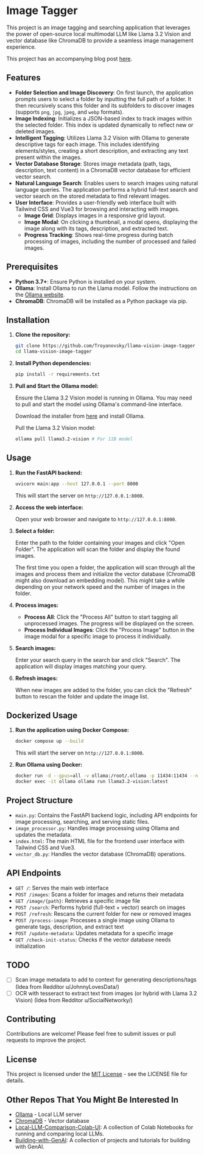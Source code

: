 # Image Tagger

This project is an image tagging and searching application that leverages the power of open-source local multimodal LLM like Llama 3.2 Vision and vector database like ChromaDB to provide a seamless image management experience.

This project has an accompanying blog post [here](https://medium.com/design-bootcamp/local-ai-vision-for-your-photos-build-ai-image-tagger-with-llama-vision-and-chromadb-e3b1e0eeac43).

## Features

-   **Folder Selection and Image Discovery**: On first launch, the application prompts users to select a folder by inputting the full path of a folder. It then recursively scans this folder and its subfolders to discover images (supports `png`, `jpg`, `jpeg`, and `webp` formats).
-   **Image Indexing**: Initializes a JSON-based index to track images within the selected folder. This index is updated dynamically to reflect new or deleted images.
-   **Intelligent Tagging**: Utilizes Llama 3.2 Vision with Ollama to generate descriptive tags for each image. This includes identifying elements/styles, creating a short description, and extracting any text present within the images.
-   **Vector Database Storage**: Stores image metadata (path, tags, description, text content) in a ChromaDB vector database for efficient vector search.
-   **Natural Language Search**: Enables users to search images using natural language queries. The application performs a hybrid full-text search and vector search on the stored metadata to find relevant images.
-   **User Interface**: Provides a user-friendly web interface built with Tailwind CSS and Vue3 for browsing and interacting with images.
    -   **Image Grid**: Displays images in a responsive grid layout.
    -   **Image Modal**: On clicking a thumbnail, a modal opens, displaying the image along with its tags, description, and extracted text.
    -   **Progress Tracking**: Shows real-time progress during batch processing of images, including the number of processed and failed images.

## Prerequisites

-   **Python 3.7+**: Ensure Python is installed on your system.
-   **Ollama**: Install Ollama to run the Llama model. Follow the instructions on the [Ollama website](https://ollama.com/).
-   **ChromaDB**: ChromaDB will be installed as a Python package via pip.

## Installation

1. **Clone the repository:**

    ```bash
    git clone https://github.com/Troyanovsky/llama-vision-image-tagger
    cd llama-vision-image-tagger
    ```

2. **Install Python dependencies:**

    ```bash
    pip install -r requirements.txt
    ```

3. **Pull and Start the Ollama model:**

    Ensure the Llama 3.2 Vision model is running in Ollama. You may need to pull and start the model using Ollama's command-line interface. 

    Download the installer from [here](https://github.com/ollama/ollama) and install Ollama.

    Pull the Llama 3.2 Vision model:

    ```bash
    ollama pull llama3.2-vision # For 11B model
    ```

## Usage

1. **Run the FastAPI backend:**

    ```bash
    uvicorn main:app --host 127.0.0.1 --port 8000
    ```

    This will start the server on `http://127.0.0.1:8000`.

2. **Access the web interface:**

    Open your web browser and navigate to `http://127.0.0.1:8000`.

3. **Select a folder:**

    Enter the path to the folder containing your images and click "Open Folder". The application will scan the folder and display the found images.

    The first time you open a folder, the application will scan through all the images and process them and initialize the vector database (ChromaDB might also download an embedding model). This might take a while depending on your network speed and the number of images in the folder.

4. **Process images:**

    -   **Process All**: Click the "Process All" button to start tagging all unprocessed images. The progress will be displayed on the screen.
    -   **Process Individual Images**: Click the "Process Image" button in the image modal for a specific image to process it individually.

5. **Search images:**

    Enter your search query in the search bar and click "Search". The application will display images matching your query.

6. **Refresh images:**

    When new images are added to the folder, you can click the "Refresh" button to rescan the folder and update the image list.

## Dockerized Usage

1. **Run the application using Docker Compose:**

    ```bash
    docker compose up --build
    ```

    This will start the server on `http://127.0.0.1:8000`.

2. **Run Ollama using Docker:**

    ```bash
    docker run -d --gpus=all -v ollama:/root/.ollama -p 11434:11434 --name ollama ollama/ollama
    docker exec -it ollama ollama run llama3.2-vision:latest
    ```

## Project Structure

-   `main.py`: Contains the FastAPI backend logic, including API endpoints for image processing, searching, and serving static files.
-   `image_processor.py`: Handles image processing using Ollama and updates the metadata.
-   `index.html`: The main HTML file for the frontend user interface with Tailwind CSS and Vue3.
-   `vector_db.py`: Handles the vector database (ChromaDB) operations.

## API Endpoints

- `GET /`: Serves the main web interface
- `POST /images`: Scans a folder for images and returns their metadata
- `GET /image/{path}`: Retrieves a specific image file
- `POST /search`: Performs hybrid (full-text + vector) search on images
- `POST /refresh`: Rescans the current folder for new or removed images
- `POST /process-image`: Processes a single image using Ollama to generate tags, description, and extract text
- `POST /update-metadata`: Updates metadata for a specific image
- `GET /check-init-status`: Checks if the vector database needs initialization

## TODO

-   [ ] Scan image metadata to add to context for generating descriptions/tags (Idea from Redditor u/JohnnyLovesData/)
-   [ ] OCR with tesseract to extract text from images (or hybrid with Llama 3.2 Vision) (Idea from Redditor u/SocialNetworky/)

## Contributing

Contributions are welcome! Please feel free to submit issues or pull requests to improve the project.

## License

This project is licensed under the [MIT License](LICENSE) - see the LICENSE file for details.

## Other Repos That You Might Be Interested In
- [Ollama](https://github.com/ollama/ollama) - Local LLM server
- [ChromaDB](https://github.com/chroma-core/chroma) - Vector database
- [Local-LLM-Comparison-Colab-UI](https://github.com/Troyanovsky/Local-LLM-Comparison-Colab-UI): A collection of Colab Notebooks for running and comparing local LLMs.
- [Building-with-GenAI](https://github.com/Troyanovsky/Building-with-GenAI): A collection of projects and tutorials for building with GenAI.
